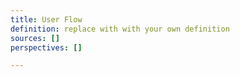 ```yaml
---
title: User Flow
definition: replace with with your own definition
sources: []
perspectives: []

---
```

